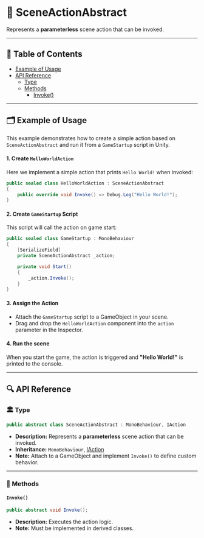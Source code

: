 # 🧩 SceneActionAbstract

Represents a <b>parameterless</b> scene action that can be invoked.

---

## 📑 Table of Contents

- [Example of Usage](#-example-of-usage)
- [API Reference](#-api-reference)
    - [Type](#-type)
    - [Methods](#-methods)
        - [Invoke()](#invoke)

---


## 🗂 Example of Usage

This example demonstrates how to create a simple action based on `SceneActionAbstract` and run it from a `GameStartup`
script in Unity.

#### 1. Create `HelloWorldAction`

Here we implement a simple action that prints `Hello World!` when invoked:

```csharp
public sealed class HelloWorldAction : SceneActionAbstract
{
    public override void Invoke() => Debug.Log("Hello World!");
}
```

#### 2. Create `GameStartup` Script

This script will call the action on game start:

```csharp
public sealed class GameStartup : MonoBehaviour
{
    [SerializeField]
    private SceneActionAbstract _action;

    private void Start()
    {
        _action.Invoke();
    }
}
```

#### 3. Assign the Action

- Attach the `GameStartup` script to a GameObject in your scene.
- Drag and drop the `HelloWorldAction` component into the `action` parameter in the Inspector.

#### 4. Run the scene

When you start the game, the action is triggered and **"Hello World!"** is printed to the console.


---

## 🔍 API Reference

### 🏛️ Type <div id="-type"></div>

```csharp
public abstract class SceneActionAbstract : MonoBehaviour, IAction
```

- **Description:** Represents a <b>parameterless</b> scene action that can be invoked.
- **Inheritance:** `MonoBehaviour`, [IAction](IAction.md)
- **Note:** Attach to a GameObject and implement `Invoke()` to define custom behavior.

---

### 🏹 Methods

#### `Invoke()`

```csharp
public abstract void Invoke();
```

- **Description:** Executes the action logic.
- **Note:** Must be implemented in derived classes.